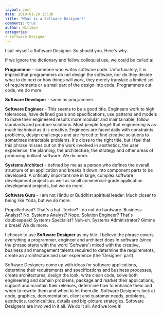 ```yaml
---
layout: post
date: 2010-01-29 15:38
title: "What is a Software Designer?"
comments: true
author: Hiltmon
categories:
- Software Designer
---
```


I call myself a Software Designer.  So should you.  Here's why.

If we ignore the dictionary and follow colloquial use, we could be called a:

**Programmer** - someone who writes software code.  Unfortunately, it is implied that programmers do not design the software, nor do they decide what to do next or how things will work, they merely translate a limited set of requirements or a small part of the design into code.  Programmers cut code, we do more.

**Software Developer** - same as programmer.

**Software Engineer** - This seems to be a good title.  Engineers work to high tolerances, have defined goals and specifications, use patterns and models to make their engineered results more modular and maintainable, follow standards and produce solutions.  Most people forget that engineering is as much technical as it is creative. Engineers are faced daily with constraints, problems, design challenges and are forced to find creative solutions to sometimes intractable problems.  It's close to the right title, but I feel that this phrase misses out on the work involved in aesthetics, the user experience, the planning, the architecture, the strategy and other areas of producing brilliant software.  We do more.

**Systems Architect** - defined by me as a person who defines the overall structure of an application and breaks it down into component parts to be developed.  A critically important role in large, complex software development projects as well as small commercial-grade application development projects, but we do more.

**Software Guru** - I am not Hindu or Buddhist spiritual leader.  Much closer to being like Yoda, but we do more.

Propellerhead?  That's a hat.  Techie?  I do not do hardware.  Business Analyst?  No. Systems Analyst? Nope. Solution Engineer? That's doublespeak! Systems Specialist? Nuh-uh. Systems Administrator? Gimme a break! We do more.

I choose to use **Software Designer** as my title.  I believe the phrase covers everything a programmer, engineer and architect does in software (since the phrase starts with the word 'Software') mixed with the creative, business and management talents required to determine the requirements, create an architecture and user experience (the 'Designer' part).

Software Designers come up with ideas for software applications, determine their requirements and specifications and business processes, create architectures, design the look, write clean code, solve both engineering and domain problems, package and market their applications, support and maintain their releases, determine how to enhance them and when to rewrite them and when to let them die.  Software Designers look at code, graphics, documentation, client and customer needs, problems, aesthetics, technicalities, details and big-picture strategies.  Software Designers are involved in it all.  We do it all.  And we love it!
